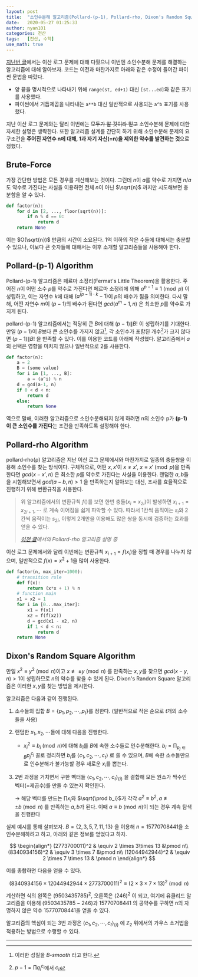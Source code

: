 ```yaml
---
layout: post
title:  "소인수분해 알고리즘(Pollard-(p-1), Pollard-rho, Dixon's Random Square)"
date:   2020-05-27 01:25:33
author: nyan101
categories: 전산
tags:	[전산, 수학]
use_math: true
---
```


[지난번 글](https://nyan101.github.io/blog/algorithms-for-discrete-logarithm-problem)에서는 이산 로그 문제에 대해 다뤘으니 이번엔 소인수분해 문제를 해결하는 알고리즘에 대해 알아보자. 코드는 이전과 마찬가지로 아래와 같은 수정이 들어간 파이썬 문법을 따랐다. 

* 양 끝을 명시적으로 나타내기 위해 `range(st, ed+1)` 대신 `[st...ed]`와 같은 표기를 사용했다.
* 파이썬에서 거듭제곱을 나타내는 `a**b` 대신 일반적으로 사용되는 `a^b` 표기를 사용했다.

지난 이산 로그 문제와는 달리 이번에는 ~~모두가 알 것이라 믿고~~ 소인수분해 문제에 대한 자세한 설명은 생략한다. 또한 알고리즘 설계를 간단히 하기 위해 소인수분해 문제의 요구조건을 **주어진 자연수 n에 대해, 1과 자기 자신(=n)을 제외한 약수를 발견하는 것**으로 정했다.



## Brute-Force

가장 간단한 방법은 모든 경우를 계산해보는 것이다. 그런데 $n$이 $a$를 약수로 가지면 $n/a$도 약수로 가진다는 사실을 이용하면 전체 $n$이 아닌 $\sqrt{n}$ 까지만 시도해보면 충분함을 알 수 있다.

```python
def factor(n):
    for d in [2, ..., floor(sqrt(n))]:
        if n % d == 0:
            return d
    return None
```

이는 $O(\sqrt{n})$ 만큼의 시간이 소요된다. 1억 이하의 작은 수들에 대해서는 충분할 수 있으나, 이보다 큰 숫자들에 대해서는 이후 소개할 알고리즘들을 사용해야 한다.



## Pollard-(p-1) Algorithm

Pollard-(p-1) 알고리즘은 페르마 소정리(Fermat's Little Theorem)을 활용한다. 주어진 $n$이 어떤 소수 $p$를 약수로 가진다면 페르마 소정리에 의해 $a^{p-1} \equiv 1 \pmod p$ 이 성립하고, 이는 자연수 $k$에 대해 $(a^{(p-1)\cdot k} - 1)$이 $p$의 배수가 됨을 의미한다. 다시 말해,  어떤 자연수 $m$이 $(p-1)$의 배수가 된다면  $gcd(a^m - 1, n)$ 은 최소한 $p$를 약수로 가지게 된다.

pollard-(p-1) 알고리즘에서는 적당히 큰 $B$에 대해 $(p-1) \| B!$ 이 성립하기를 기대한다. 만일 $(p-1)$이 $B$보다 큰 소인수를 가지지 않고[^1], 각 소인수가 포함된 개수[^2]가 크지 않다면 $(p-1) \| B!$ 을 만족할 수 있다. 이를 이용한 코드를 아래에 작성했다. 알고리즘에서 $a$의 선택은 영향을 미치지 않으나 일반적으로 2를 사용한다.

[^1]: 이러한 성질을 *B-smooth* 라고 한다.
[^2]: $p-1 = \prod q_i^{c_i}$에서 $c_i$

```python
def factor(n):
    a = 2
    B = (some value)
    for i in [1, ..., B]:
        a = (a^i) % n
    d = gcd(a-1, n)
    if 0 < d < n:
        return d
    else:
        return None
```

역으로 말해, 이러한 알고리즘으로 소인수분해되지 않게 하려면 n의 소인수 p가 **(p-1)​이 큰 소인수를 가진다**는 조건을 만족하도록 설정해야 한다.



## Pollard-rho Algorithm

pollard-rho(ρ) 알고리즘은 지난 이산 로그 문제에서와 마찬가지로 일종의 충돌쌍을 이용해 소인수를 찾는 방식이다. 구체적으로, 어떤 $x, x'$이 $x\neq x'$, $x \equiv x' \pmod p$을 만족한다면 $gcd(x - x', n)$ 은 최소한 $p$를 약수로 가진다는 사실을 이용한다. 랜덤한 $a, b$들을 시험해보면서 $gcd(a - b, n)>1$ 을 만족하는지 알아보는 대신, 조사를 효율적으로 진행하기 위해 변환규칙을 사용한다.

> 위 알고리즘에서의 변환규칙 $f()$를 보면 한번 충돌($x_{i}=x_{2i}$)이 발생하면 $x_{i+1}=x_{2i+1},\cdots$ 로 계속 이어짐을 쉽게 파악할 수 있다. 따라서 1칸씩 움직이는 $s_i$와 2칸씩 움직이는 $s_{2i}$, 이렇게 2개만을 이용해도 많은 쌍을 동시에 검증하는 효과를 얻을 수 있다.
>
> *[이전 글](https://nyan101.github.io/blog/algorithms-for-discrete-logarithm-problem)에서의 Pollard-rho 알고리즘 설명 중*

이산 로그 문제에서와 달리 이번에는 변환규칙 $x_{i+1} = f(x_i)$을 정할 때 경우를 나누지 않으며, 일반적으로 $f(x) = x^2 + 1$을 많이 사용한다.

```python
def factor(n, max_iter=1000):
    # transition rule
    def f(x):
        return (x*x + 1) % n
    # function main
    x1 = x2 = 1
    for i in [0...max_iter]:
        x1 = f(x1)
        x2 = f(f(x2))
        d = gcd(x1 - x2, n)
        if 1 < d < n:
            return d
    return None
```



## Dixon's Random Square Algorithm

만일 $x^2 \equiv y^2 \pmod n$이고 $x \not \equiv \pm y \pmod n$ 를 만족하는 $x,y$를 찾으면 $gcd(x-y, n) > 1$이 성립하므로 $n$의 약수를 찾을 수 있게 된다. Dixon's Random Square 알고리즘은 이러한 $x, y$를 찾는 방법을 제시한다.

알고리즘은 다음과 같이 진행된다.

1. 소수들의 집합 $B = \{p_1, p_2, \cdots, p_t\}$를 정한다. (일반적으로 작은 순으로 $t$개의 소수들을 사용)
2. 랜덤한 $x_1, x_2, \cdots$들에 대해 다음을 진행한다.
  
   * $x_i^2 \equiv b_i \pmod n$에 대해 $b_i$를 $B$에 속한 소수들로 인수분해한다. $b_i = \prod_{p_j \in B} p_j^{c_j}$ 꼴로 정리하면 $b_i$를 $\langle c_1, c_2, \cdots, c_t \rangle$ 로 쓸 수 있으며, $B$에 속한 소수들만으로 인수분해가 불가능할 경우 새로운 $x_i$를 뽑는다.
3. 2번 과정을 거치면서 구한 벡터들 $\langle c_1, c_2, \cdots, c_t \rangle_{\{i\}}$ 을 결합해 모든 원소가 짝수인 벡터(=제곱수)를 만들 수 있는지 확인한다.

    → 해당 벡터를 만드는 $\prod x_i$와 $\sqrt{\prod b_i}$가 각각 $a^2 \equiv b^2 , a \not \equiv \pm b \pmod n$ 를 만족하는 $a, b$가 된다. 이때 $a \equiv b \pmod n$이 되는 경우 계속 탐색을 진행한다

실제 예시를 통해 살펴보자. $B = \{2, 3, 5, 7, 11, 13\}$ 을 이용해 $n=15770708441$을 소인수분해하려고 하고, 아래와 같은 정보를 얻었다고 하자.

$$
\begin{align*}
(2773700011)^2 & \equiv 2  \times 3\times 13  &\pmod n\\
(8340934156)^2 & \equiv   3  \times 7           &\pmod n\\
(12044942944)^2 & \equiv 2  \times 7  \times 13 & \pmod n
\end{align*}
$$

이를 종합하면 다음을 얻을 수 있다.

$$
(8340934156 \times 12044942944 \times 2773700011)^2 \equiv (2 \times 3 \times 7 \times 13)^2 \pmod n
$$

계산하면 식의 왼쪽은 $(9503435785)^2$, 오른쪽은 $(246)^2$ 이 되고, 여기에 유클리드 알고리즘을 이용해 $(9503435785 - 246)$과 $15770708441$ 의 공약수를 구하면 n의 자명하지 않은 약수 $15770708441$을 얻을 수 있다.

알고리즘의 핵심이 되는 3번 과정은 $\langle c_1, c_2, \cdots, c_t \rangle_{\{i\}}$ 에 $\mathbb{Z}_2$ 위에서의 가우스 소거법을 적용하는 방법으로 수행할 수 있다.

---
